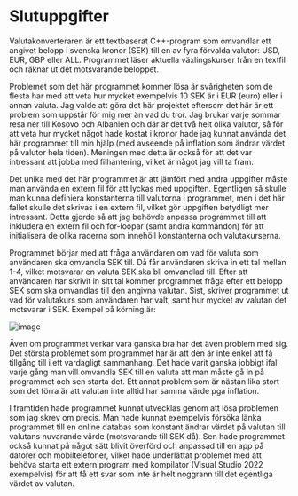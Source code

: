 # Slutuppgifter

Valutakonverteraren är ett textbaserat C++-program som omvandlar ett angivet belopp i svenska kronor (SEK) till en av fyra förvalda valutor: USD, EUR, GBP eller ALL. Programmet läser aktuella växlingskurser från en textfil och räknar ut det motsvarande beloppet.

Problemet som det här programmet kommer lösa är svårigheten som de flesta har med att veta hur mycket exempelvis 10 SEK är i EUR (euro) eller i annan valuta. Jag valde att göra det här projektet eftersom det här är ett problem som uppstår för mig mer än vad du tror. Jag brukar varje sommar resa ner till Kosovo och Albanien och där är det två helt olika valutor, så för att veta hur mycket något hade kostat i kronor hade jag kunnat använda det här programmet till min hjälp (med avseende på inflation som ändrar värdet på valutor hela tiden). Meningen med detta är också för att det var intressant att jobba med filhantering, vilket är något jag vill ta fram.

Det unika med det här programmet är att jämfört med andra uppgifter måste man använda en extern fil för att lyckas med uppgiften. Egentligen så skulle man kunna definiera konstanterna till valutorna i programmet, men i det här fallet skulle det skrivas i en extern fil, vilket gör uppgiften betydligt mer intressant. Detta gjorde så att jag behövde anpassa programmet till att inkludera en extern fil och for-loopar (samt andra kommandon) för att initialisera de olika raderna som innehöll konstanterna och valutakurserna.

Programmet börjar med att fråga användaren om vad för valuta som användaren ska omvandla SEK till. Då får användaren skriva in ett tal mellan 1-4, vilket motsvarar en valuta SEK ska bli omvandlad till. Efter att användaren har skrivit in sitt tal kommer programmet fråga efter ett belopp SEK som ska omvandlas till den angivna valutan. Sist, skriver programmet ut vad för valutakurs som användaren har valt, samt hur mycket av valutan det motsvarar i SEK. Exempel på körning är: 

![image](https://github.com/user-attachments/assets/e1972bf0-25bc-48f2-91ff-97b8bcc37fa4)

Även om programmet verkar vara ganska bra har det även problem med sig. Det största problemet som programmet har är att den är inte enkel att få tillgång till i ett vardagligt sammanhang. Det hade varit ganska jobbigt ifall varje gång man vill omvandla SEK till en valuta att man måste gå in på programmet och sen starta det. Ett annat problem som är nästan lika stort som det förra är att valutan inte alltid har samma värde pga inflation. 

I framtiden hade programmet kunnat utvecklas genom att lösa problemen som jag skrev om precis. Man hade kunnat exempelvis försöka länka programmet till en online databas som konstant ändrar värdet på valutan till valutans nuvarande värde (motsvarande till SEK då). Sen hade programmet också kunnat på något sätt blivit överförd och anpassad till en app på datorer och mobiltelefoner, vilket hade underlättat problemet med att behöva starta ett extern program med kompilator (Visual Studio 2022 exempelvis) för att få ett svar som inte är helt noggrann till det egentliga värdet av valutan.
